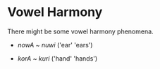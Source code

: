 # Vowel Harmony

There might be some vowel harmony phenomena.

- _nowA_ ~  _nuwi_ ('ear'  'ears')

- _korA_ ~  _kuri_ ('hand'  'hands')
